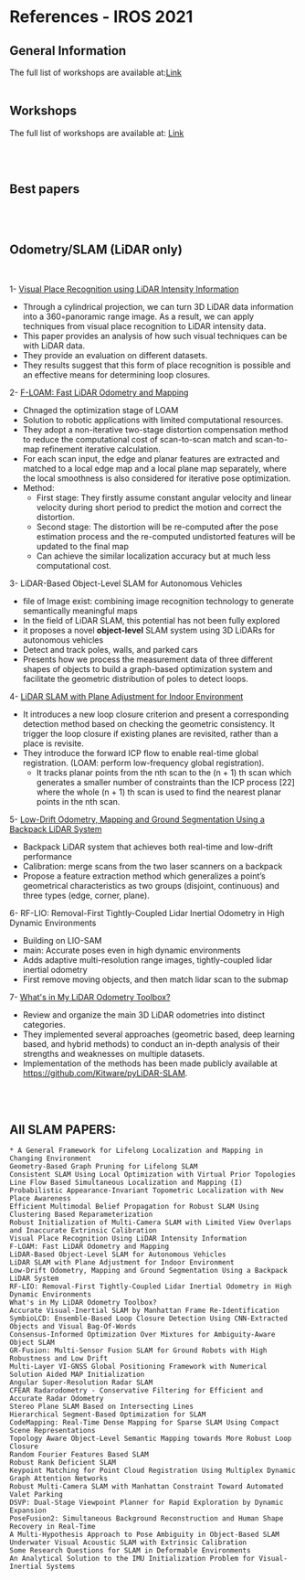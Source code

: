 # References - IROS 2021

<!---
Started to write on Oct 21 2021
Zahra
-->


## General Information
The full list of workshops are available at:[Link](https://ras.papercept.net/conferences/conferences/IROS21/program/)
<br/>
<br/>


## Workshops
The full list of workshops are available at: [Link](https://ras.papercept.net/conferences/conferences/IROS21/program/IROS21_ProgramAtAGlanceWeb.html#weat1_) 

<br/>
<br/>


## Best papers

<br/>
<br/>


## Odometry/SLAM (LiDAR only)

<br/>

1- [Visual Place Recognition using LiDAR Intensity Information](https://www.ipb.uni-bonn.de/wp-content/papercite-data/pdf/digiammarino2021iros.pdf) 
* Through a cylindrical projection, we can turn  3D LiDAR data information into a 360◦panoramic range image. As a result, we can apply techniques from visual place recognition to LiDAR intensity data. 
* This paper provides an analysis of how such visual techniques can be with LiDAR data.
* They provide an evaluation on different datasets. 
* They results suggest that this form of place recognition is possible and an effective means for determining loop closures.  
  
2- [F-LOAM: Fast LiDAR Odometry and Mapping](https://arxiv.org/pdf/2107.00822.pdf)  
* Chnaged the optimization stage of LOAM
* Solution to robotic applications with limited computational resources.
* They adopt a non-iterative two-stage distortion compensation method to reduce the computational cost of scan-to-scan match and scan-to-map refinement iterative calculation.
* For each scan input, the edge and planar features are extracted and matched to a local edge map and a local plane map separately, where the local smoothness is also considered for iterative pose optimization.
* Method:  
  - First stage: They firstly assume constant angular velocity and linear velocity during short period to predict the motion and correct the distortion.
  - Second stage: The distortion will be re-computed after the pose estimation process and the re-computed undistorted features will be updated to the final map
  - Can achieve the similar localization accuracy but at much less computational cost.  
 
3- LiDAR-Based Object-Level SLAM for Autonomous Vehicles
* file of Image exist: combining image recognition technology to generate semantically meaningful maps
* In the field of LiDAR SLAM, this potential has not been fully explored
* it proposes a novel **object-level** SLAM system using 3D LiDARs for autonomous vehicles
* Detect and track poles, walls, and parked cars
* Presents how we process the measurement data of three different shapes of objects to build a graph-based optimization system and facilitate the geometric distribution of poles to detect loops.  

4- [LiDAR SLAM with Plane Adjustment for Indoor Environment](https://ieeexplore.ieee.org/stamp/stamp.jsp?tp=&arnumber=9464638)
* It introduces a new loop closure criterion and present a corresponding detection method based on checking the geometric consistency. It trigger the loop closure if existing planes are revisited, rather than a place is revisite.
* They introduce the forward ICP flow to enable real-time global registration. (LOAM: perform low-frequency global registration). 
  - It tracks planar points from the nth scan to the (n + 1) th scan which generates a smaller number of constraints than the ICP process [22] where the whole (n + 1) th scan is used to find the nearest planar points in the nth scan. 
  
5- [Low-Drift Odometry, Mapping and Ground Segmentation Using a Backpack LiDAR System](https://ieeexplore.ieee.org/stamp/stamp.jsp?tp=&arnumber=9484780&tag=1)
* Backpack LiDAR system that achieves both real-time and low-drift performance
* Calibration: merge scans from the two laser scanners on a backpack
* Propose a feature extraction method which generalizes a point’s geometrical characteristics as two groups (disjoint, continuous) and three types  (edge, corner, plane). 
 
6- RF-LIO: Removal-First Tightly-Coupled Lidar Inertial Odometry in High Dynamic Environments
* Building on LIO-SAM
* main: Accurate poses even in high dynamic environments
* Adds adaptive multi-resolution range images, tightly-coupled lidar inertial odometry
* First remove moving objects, and then match lidar scan to the submap

7- [What's in My LiDAR Odometry Toolbox?](https://arxiv.org/pdf/2103.09708.pdf)
* Review and organize the main 3D LiDAR odometries into distinct categories. 
* They implemented several approaches (geometric based, deep learning based, and hybrid methods) to conduct an in-depth analysis of their strengths and weaknesses on multiple datasets.
*  Implementation of the methods has been made publicly available at https://github.com/Kitware/pyLiDAR-SLAM. 
<br/>
<br/>


## All SLAM PAPERS:

    * A General Framework for Lifelong Localization and Mapping in Changing Environment
    Geometry-Based Graph Pruning for Lifelong SLAM
    Consistent SLAM Using Local Optimization with Virtual Prior Topologies
    Line Flow Based Simultaneous Localization and Mapping (I)
    Probabilistic Appearance-Invariant Topometric Localization with New Place Awareness
    Efficient Multimodal Belief Propagation for Robust SLAM Using Clustering Based Reparameterization
    Robust Initialization of Multi-Camera SLAM with Limited View Overlaps and Inaccurate Extrinsic Calibration
    Visual Place Recognition Using LiDAR Intensity Information
    F-LOAM: Fast LiDAR Odometry and Mapping
    LiDAR-Based Object-Level SLAM for Autonomous Vehicles
    LiDAR SLAM with Plane Adjustment for Indoor Environment
    Low-Drift Odometry, Mapping and Ground Segmentation Using a Backpack LiDAR System
    RF-LIO: Removal-First Tightly-Coupled Lidar Inertial Odometry in High Dynamic Environments
    What's in My LiDAR Odometry Toolbox?
    Accurate Visual-Inertial SLAM by Manhattan Frame Re-Identification
    SymbioLCD: Ensemble-Based Loop Closure Detection Using CNN-Extracted Objects and Visual Bag-Of-Words
    Consensus-Informed Optimization Over Mixtures for Ambiguity-Aware Object SLAM
    GR-Fusion: Multi-Sensor Fusion SLAM for Ground Robots with High Robustness and Low Drift
    Multi-Layer VI-GNSS Global Positioning Framework with Numerical Solution Aided MAP Initialization
    Angular Super-Resolution Radar SLAM
    CFEAR Radarodometry - Conservative Filtering for Efficient and Accurate Radar Odometry
    Stereo Plane SLAM Based on Intersecting Lines
    Hierarchical Segment-Based Optimization for SLAM
    CodeMapping: Real-Time Dense Mapping for Sparse SLAM Using Compact Scene Representations
    Topology Aware Object-Level Semantic Mapping towards More Robust Loop Closure
    Random Fourier Features Based SLAM
    Robust Rank Deficient SLAM
    Keypoint Matching for Point Cloud Registration Using Multiplex Dynamic Graph Attention Networks
    Robust Multi-Camera SLAM with Manhattan Constraint Toward Automated Valet Parking
    DSVP: Dual-Stage Viewpoint Planner for Rapid Exploration by Dynamic Expansion
    PoseFusion2: Simultaneous Background Reconstruction and Human Shape Recovery in Real-Time
    A Multi-Hypothesis Approach to Pose Ambiguity in Object-Based SLAM
    Underwater Visual Acoustic SLAM with Extrinsic Calibration
    Some Research Questions for SLAM in Deformable Environments
    An Analytical Solution to the IMU Initialization Problem for Visual-Inertial Systems

